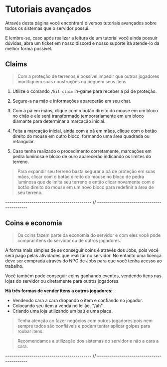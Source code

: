# **Tutoriais avançados**

Através desta página você encontrará diversos tutoriais
avançados sobre todos os sistemas que o servidor possui.

E lembre-se, caso após realizar a leitura de um tutorial
você ainda possuir dúvidas, abra um ticket em nosso discord
e nosso suporte irá atende-lo da melhor forma possível.

## **Claims**

>Com a proteção de terrenos é possível impedir que outros
jogadores modifiquem suas construções ou peguem seus itens.

1. Utilize o comando `/kit claim` in-game para receber a pá de proteção.

2. Segure-a na mão e informações aparecerão em seu chat.

3. Com a pá em mãos, clique com o botão direito do mouse em um bloco
no chão e ele será transformado temporariamente em um bloco diamante
para determinar a marcação inicial.

4. Feita a marcação inicial, ainda com a pá em mãos, clique com o botão
direito do mouse em outro bloco, formando uma área quadrada ou retangular.

5. Caso tenha realizado o procedimento corretamente, marcações em pedra
luminosa e bloco de ouro aparecerão indicando os limites do terreno.

>Para expandir seu terreno basta segurar a pá de proteção em suas mãos,
clicar com o botão direito do mouse no bloco de pedra luminosa que delimita
seu terreno e então clicar novamente com o botão direito do mouse em um novo
bloco para redefinir a área de seu terreno.

------------------------------------------- // -------------------------------------------

## **Coins e economia**

>Os coins fazem parte da economia do servidor e com eles
você pode comprar itens do servidor ou de outros jogadores.

A forma mais simples de se conseguir coins é através dos Jobs,
pois você será pago pelas atividades que realizar no servidor.
No entanto uma licença deve ser comprada através do NPC de Jobs
para que você tenha acesso ao trabalho.

Você também pode conseguir coins ganhando eventos, vendendo itens
nas lojas do servidor ou diretamente para outros jogadores.

**Há três formas de vender itens a outros jogadores:**

- Vendendo cara a cara dropando o item e confiando no jogador.
- Colocando seu item a venda no leilão. "/ah"
- Criando uma loja utilizando um baú e uma placa.

>Tenha atenção ao fazer negócios com outros jogadores pois nem sempre
todos são confiáveis e podem tentar aplicar golpes para roubar itens.

>Recomendamos a utilização dos sistemas do servidor e não a cara a cara.

------------------------------------------- // -------------------------------------------
